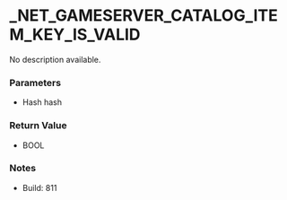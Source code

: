 # _NET_GAMESERVER_CATALOG_ITEM_KEY_IS_VALID

No description available.

### Parameters
* Hash hash

### Return Value
* BOOL

### Notes
* Build: 811

